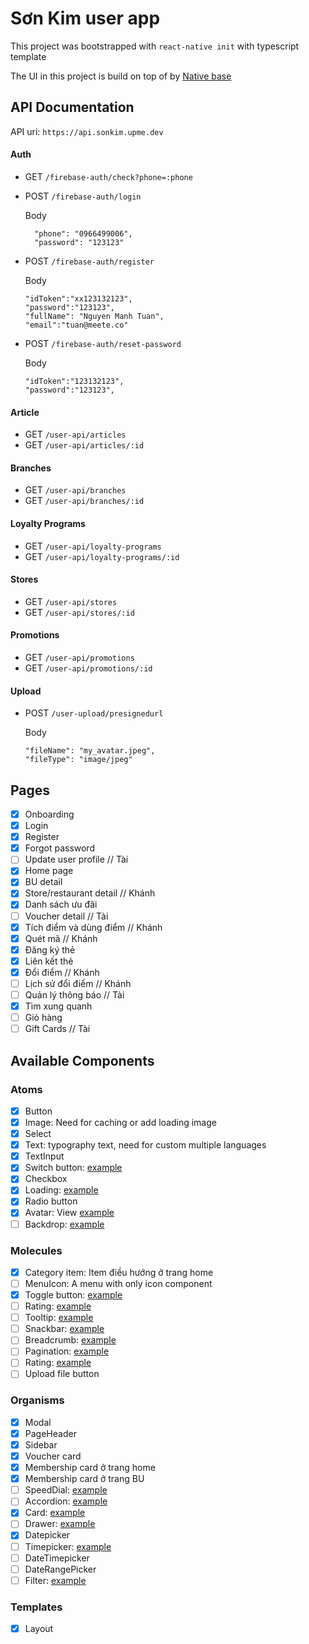 # Sơn Kim user app

This project was bootstrapped with `react-native init` with typescript template

The UI in this project is build on top of by [Native base](https://docs.nativebase.io/)

## API Documentation

API uri: `https://api.sonkim.upme.dev`

#### Auth

- GET `/firebase-auth/check?phone=:phone`
- POST `/firebase-auth/login`

  Body

  ```
    "phone": "0966499006",
    "password": "123123"
  ```

- POST `/firebase-auth/register`

  Body

  ```
  "idToken":"xx123132123",
  "password":"123123",
  "fullName": "Nguyen Manh Tuan",
  "email":"tuan@meete.co"
  ```

- POST `/firebase-auth/reset-password`

  Body

  ```
  "idToken":"123132123",
  "password":"123123",
  ```

#### Article

- GET `/user-api/articles`
- GET `/user-api/articles/:id`

#### Branches

- GET `/user-api/branches`
- GET `/user-api/branches/:id`

#### Loyalty Programs

- GET `/user-api/loyalty-programs`
- GET `/user-api/loyalty-programs/:id`

#### Stores

- GET `/user-api/stores`
- GET `/user-api/stores/:id`

#### Promotions

- GET `/user-api/promotions`
- GET `/user-api/promotions/:id`

#### Upload

- POST `/user-upload/presignedurl`

  Body

  ```
  "fileName": "my_avatar.jpeg",
  "fileType": "image/jpeg"
  ```

## Pages

- [x] Onboarding
- [x] Login
- [x] Register
- [x] Forgot password
- [ ] Update user profile // Tài
- [x] Home page
- [x] BU detail
- [x] Store/restaurant detail // Khánh
- [x] Danh sách ưu đãi
- [ ] Voucher detail // Tài
- [x] Tích điểm và dùng điểm // Khánh
- [x] Quét mã // Khánh
- [x] Đăng ký thẻ
- [x] Liên kết thẻ
- [x] Đổi điểm // Khánh
- [ ] Lịch sử đổi điểm // Khánh
- [ ] Quản lý thông báo // Tài
- [x] Tìm xung quanh
- [ ] Giỏ hàng
- [ ] Gift Cards // Tài

## Available Components

### Atoms

- [x] Button
- [x] Image: Need for caching or add loading image
- [x] Select
- [x] Text: typography text, need for custom multiple languages
- [x] TextInput
- [x] Switch button: [example](https://mui.com/components/switches/)
- [x] Checkbox
- [x] Loading: [example](https://mui.com/components/progress/)
- [x] Radio button
- [x] Avatar: View [example](https://mui.com/components/avatars/)
- [ ] Backdrop: [example](https://mui.com/components/backdrop/)

### Molecules

- [x] Category item: Item điều hướng ở trang home
- [ ] MenuIcon: A menu with only icon component
- [x] Toggle button: [example](https://mui.com/components/toggle-button/)
- [ ] Rating: [example](https://mui.com/components/rating/)
- [ ] Tooltip: [example](https://mui.com/components/tooltips/)
- [ ] Snackbar: [example](https://mui.com/components/snackbars/)
- [ ] Breadcrumb: [example](https://mui.com/components/breadcrumbs/)
- [ ] Pagination: [example](https://mui.com/components/pagination/)
- [ ] Rating: [example](https://mui.com/components/rating/)
- [ ] Upload file button

### Organisms

- [x] Modal
- [x] PageHeader
- [x] Sidebar
- [x] Voucher card
- [x] Membership card ở trang home
- [x] Membership card ở trang BU
- [ ] SpeedDial: [example](https://mui.com/components/speed-dial/)
- [ ] Accordion: [example](https://mui.com/components/accordion/)
- [x] Card: [example](https://mui.com/components/cards/)
- [ ] Drawer: [example](https://mui.com/components/drawers/)
- [x] Datepicker
- [ ] Timepicker: [example](https://mui.com/components/time-picker/)
- [ ] DateTimepicker
- [ ] DateRangePicker
- [ ] Filter: [example](https://mui.com/components/data-grid/filtering/)

### Templates

- [x] Layout
